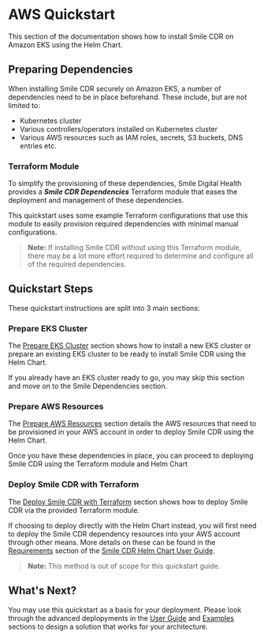# AWS Quickstart
This section of the documentation shows how to install Smile CDR on Amazon EKS using the Helm Chart.

## Preparing Dependencies
When installing Smile CDR securely on Amazon EKS, a number of dependencies need to be in place beforehand. These include, but are not limited to:

* Kubernetes cluster
* Various controllers/operators installed on Kubernetes cluster
* Various AWS resources such as IAM roles, secrets, S3 buckets, DNS entries etc.

### Terraform Module
To simplify the provisioning of these dependencies, Smile Digital Health provides a ***Smile CDR Dependencies*** Terraform module that eases the deployment and management of these dependencies.

This quickstart uses some example Terraform configurations that use this module to easily provision required dependencies with minimal manual configurations.

>**Note:** If installing Smile CDR without using this Terraform module, there may be a lot more effort required to determine and configure all of the required dependencies.

## Quickstart Steps
These quickstart instructions are split into 3 main sections:

### Prepare EKS Cluster
The [Prepare EKS Cluster](./eks-cluster.md) section shows how to install a new EKS cluster or prepare an existing EKS cluster to be ready to install Smile CDR using the Helm Chart.

If you already have an EKS cluster ready to go, you may skip this section and move on to the Smile Dependencies section.

### Prepare AWS Resources
The [Prepare AWS Resources](./aws-resources.md) section details the AWS resources that need to be provisioned in your AWS account in order to deploy Smile CDR using the Helm Chart.

Once you have these dependencies in place, you can proceed to deploying Smile CDR using the Terraform module and Helm Chart

### Deploy Smile CDR with Terraform
The [Deploy Smile CDR with Terraform](./deploy-terraform.md) section shows how to deploy Smile CDR via the provided Terraform module.

If choosing to deploy directly with the Helm Chart instead, you will first need to deploy the Smile CDR dependency resources into your AWS account through other means. More details on these can be found in the [Requirements](../guide/smilecdr/requirements.md) section of the [Smile CDR Helm Chart User Guide](../guide/smilecdr/).
>**Note:** This method is out of scope for this quickstart guide.

## What's Next?
You may use this quickstart as a basis for your deployment. Please look through the advanced deplopyments in the [User Guide](../guide/smilecdr/index.md) and [Examples](../examples/index.md) sections to design a solution that works for your architecture.
